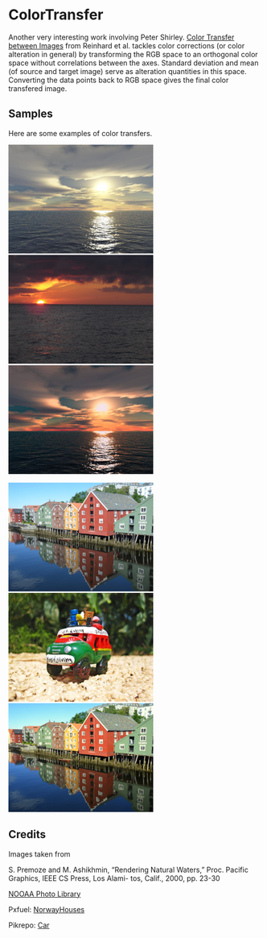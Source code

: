 # ColorTransfer
Another very interesting work involving Peter Shirley. [Color Transfer between Images](https://www.researchgate.net/publication/220518215_Color_Transfer_between_Images) from Reinhard et al.
tackles color corrections (or color alteration in general) by transforming the RGB space to an orthogonal color space 
without correlations between the axes. Standard deviation and mean (of source and target image) serve as alteration quantities 
in this space.
Converting the data points back to RGB space gives the final color transfered image.

## Samples
Here are some examples of color transfers.
<p>
  <img src="media/ocean1.jpg" width=288px>
  <img src="media/sunset.jpg" width=288px>
  <img src="media/ocean_processed.jpg" width=288px>
</p>

<p>
  <img src="media/original1.jpg" width=288px>
  <img src="media/transfer1.jpg" width=288px>
  <img src="media/processed1.jpg" width=288px>
</p>

## Credits
Images taken from

S. Premoze and M. Ashikhmin, “Rendering Natural
Waters,” Proc. Pacific Graphics, IEEE CS Press, Los Alami-
tos, Calif., 2000, pp. 23-30

[NOOAA Photo Library](https://photolib.noaa.gov/Collections/National-Weather-Service/Other/emodule/627/eitem/19163)

Pxfuel: [NorwayHouses](https://www.pxfuel.com/en/free-photo-elszt)

Pikrepo: [Car](https://www.pikrepo.com/fjwol/red-and-blue-racing-car-scale-model)



